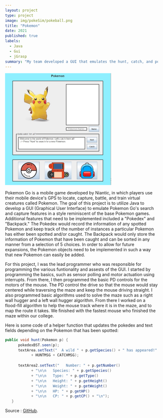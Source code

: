 ```yaml
---
layout: project
type: project
image: img/pokeSim/pokeball.png
title: "Pokemon"
date: 2021
published: true
labels:
  - Java
  - Gui
  - jGrasp
summary: "My team developed a GUI that emulates the hunt, catch, and pokedex features of Pokemon Go."
---
```


<div class="text-center p-4">
  <img width="350px" src="../img/pokeSim/pokeGui.jpg" class="img-thumbnail" >
</div>

Pokemon Go is a mobile game developed by Niantic, in which players use their mobile device's GPS to locate, capture, battle, and train virtual creatures called Pokemon. The goal of this project is to utilize Java to develop a GUI (Graphical User Interface) to emulate Pokemon Go's search and capture features in a style reminiscent of the base Pokemon games. Additional features that need to be implemented included a "Pokedex" and "Backpack." The Pokedex would record the information of any spotted Pokemon and keep track of the number of instances a particular Pokemon has either been spotted and/or caught. The Backpack would only store the information of Pokemon that have been caught and can be sorted in any manner from a selection of 5 choices. In order to allow for future expansions, the Pokemon objects need to be implemented in such a way that new Pokemon can easily be added.

For this project, I was the lead programmer who was responsible for programming the various funtionality and assests of the GUI.  I started by programming the basics, such as sensor polling and motor actuation using interrupts.  From there, I then programmed the basic PD controls for the motors of the mouse.  The PD control the drive so that the mouse would stay centered while traversing the maze and keep the mouse driving straight.  I also programmed basic algorithms used to solve the maze such as a right wall hugger and a left wall hugger algorithm.  From there I worked on a flood-fill algorithm to help the mouse track where it is in the maze, and to map the route it takes.  We finished with the fastest mouse who finished the maze within our college.

Here is some code of a helper function that updates the pokedex and text fields depending on the Pokemon that has been spotted:

```java
public void hunt(Pokemon p) {
      pokedexBST.seen(p);
      textArea.setText("  A wild " + p.getSpecies() + " has appeared!" 
            + HUNTMSG + CATCHMSG);
      
      textArea2.setText("   Number: " + p.getNumber()
            + "\n\n   Species: " + p.getSpecies() 
            + "\n\n   Type: " + p.getType()
            + "\n\n   Height: " + p.getHeight() 
            + "\n\n   Weight: " + p.getWeight()
            + "\n\n   HP: " + p.getHP() 
            + "\n\n   CP: " + p.getCP() + "\n");
   }
```

Source : [GitHub](https://github.com/LuuDanny/Pokemon-GUI).
